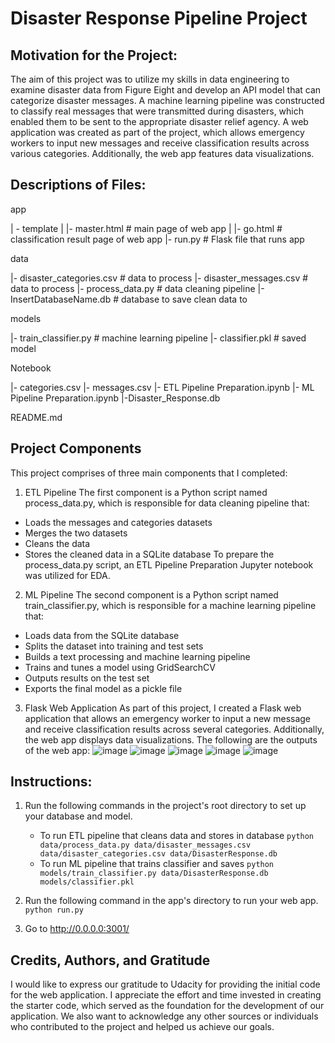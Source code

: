 # Disaster Response Pipeline Project

## Motivation for the Project:
The aim of this project was to utilize my skills in data engineering to examine disaster data from Figure Eight and develop an API model that can categorize disaster messages. A machine learning pipeline was constructed to classify real messages that were transmitted during disasters, which enabled them to be sent to the appropriate disaster relief agency. A web application was created as part of the project, which allows emergency workers to input new messages and receive classification results across various categories. Additionally, the web app features data visualizations.

## Descriptions of Files:
app

| - template
| |- master.html # main page of web app
| |- go.html # classification result page of web app
|- run.py # Flask file that runs app

data

|- disaster_categories.csv # data to process
|- disaster_messages.csv # data to process
|- process_data.py # data cleaning pipeline
|- InsertDatabaseName.db # database to save clean data to

models

|- train_classifier.py # machine learning pipeline
|- classifier.pkl # saved model

Notebook

|- categories.csv
|- messages.csv
|- ETL Pipeline Preparation.ipynb
|- ML Pipeline Preparation.ipynb
|-Disaster_Response.db

README.md

## Project Components
This project comprises of three main components that I completed:

1. ETL Pipeline
The first component is a Python script named process_data.py, which is responsible for data cleaning pipeline that:
- Loads the messages and categories datasets
- Merges the two datasets
- Cleans the data
- Stores the cleaned data in a SQLite database
To prepare the process_data.py script, an ETL Pipeline Preparation Jupyter notebook was utilized for EDA.

2. ML Pipeline
The second component is a Python script named train_classifier.py, which is responsible for a machine learning pipeline that:
- Loads data from the SQLite database
- Splits the dataset into training and test sets
- Builds a text processing and machine learning pipeline
- Trains and tunes a model using GridSearchCV
- Outputs results on the test set
- Exports the final model as a pickle file

3. Flask Web Application
As part of this project, I created a Flask web application that allows an emergency worker to input a new message and receive classification results across several categories. Additionally, the web app displays data visualizations. The following are the outputs of the web app:
![image](https://user-images.githubusercontent.com/74104677/230732550-b70eca98-7f25-41e8-9185-5d97bd5a689e.png)
![image](https://user-images.githubusercontent.com/74104677/230732590-a209554d-fcde-4ba5-8cb2-92ab76f5fbbe.png)
![image](https://user-images.githubusercontent.com/74104677/230732415-e46d000e-fe1c-44bb-9d15-b9ab46618559.png)
![image](https://user-images.githubusercontent.com/74104677/230733054-92393b07-f439-4f06-b3b1-bda5050e10c0.png)
![image](https://user-images.githubusercontent.com/74104677/230733075-183dc292-a0b0-43e7-a2d8-fd6a9bc069e9.png)


## Instructions:
1. Run the following commands in the project's root directory to set up your database and model.

    - To run ETL pipeline that cleans data and stores in database
        `python data/process_data.py data/disaster_messages.csv data/disaster_categories.csv data/DisasterResponse.db`
    - To run ML pipeline that trains classifier and saves
        `python models/train_classifier.py data/DisasterResponse.db models/classifier.pkl`

2. Run the following command in the app's directory to run your web app.
    `python run.py`

3. Go to http://0.0.0.0:3001/

## Credits, Authors, and Gratitude
I would like to express our gratitude to Udacity for providing the initial code for the web application. I appreciate the effort and time invested in creating the starter code, which served as the foundation for the development of our application. We also want to acknowledge any other sources or individuals who contributed to the project and helped us achieve our goals.
